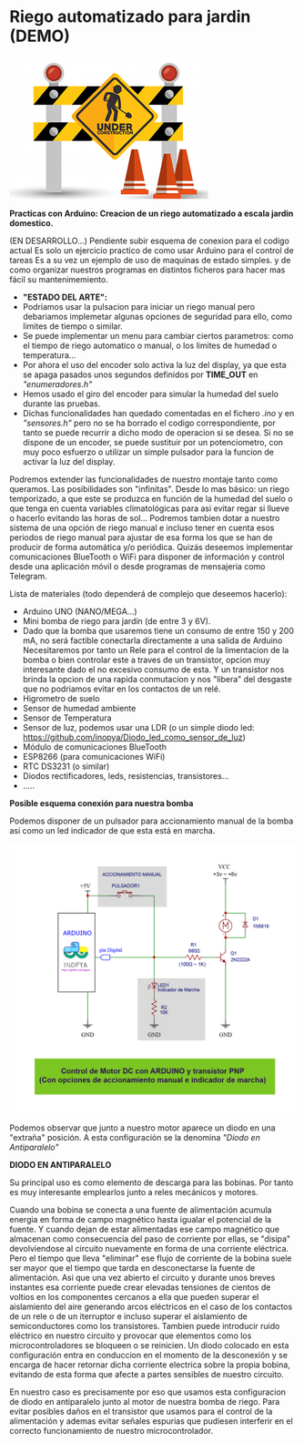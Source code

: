 # Riego automatizado para jardin  (DEMO)

![](./en-construccion.png)

**Practicas con Arduino: Creacion de un riego automatizado a escala jardin domestico.**

(EN DESARROLLO...) Pendiente subir esquema de conexion para el codigo actual
     Es solo un ejercicio practico de como usar Arduino para el control de tareas
     Es a su vez un ejemplo de uso de maquinas de estado simples.
     y de como organizar nuestros programas en distintos ficheros 
     para hacer mas fácil su mantenimemiento.
     
   *  **"ESTADO DEL ARTE":**
   *  Podriamos usar la pulsacion para iniciar un riego manual pero
      debariamos implemetar algunas opciones de seguridad para ello, como limites de tiempo o similar.
   *  Se puede implementar un menu para cambiar ciertos parametros:
      como el tiempo de riego automatico o manual, o los limites de humedad o temperatura...
   *  Por ahora el uso del encoder solo activa la luz del display, 
      ya que esta se apaga pasados unos segundos definidos por **TIME_OUT** en *"enumeradores.h"*
   *  Hemos usado el giro del encoder para simular la humedad del suelo durante las pruebas.
   *  Dichas funcionalidades han quedado comentadas en el fichero *.ino* y en *"sensores.h"* 
      pero no se ha borrado el codigo correspondiente, por tanto se puede recurrir a dicho modo de operacion
      si se desea. Si no se dispone de un encoder, se puede sustituir por un potenciometro, con muy poco esfuerzo
      o utilizar un simple pulsador para la funcion de activar la luz del display.




Podremos extender las funcionalidades de nuestro montaje tanto como queramos.
Las posibilidades son "infinitas". Desde lo mas básico: un riego temporizado, a que este se produzca en función de la humedad del suelo o que tenga en cuenta variables climatológicas para asi evitar regar si llueve o hacerlo evitando las horas de sol...
Podremos tambien dotar a nuestro sistema de una opción de riego manual e incluso tener en cuenta esos periodos de riego manual para ajustar de esa forma los que se han de producir de forma automática y/o periódica.
Quizás deseemos implementar comunicaciones BlueTooth o WiFi para disponer de información y control desde una aplicación móvil o desde programas de mensajeria como Telegram.

Lista de materiales (todo dependerá de complejo que deseemos hacerlo):

- Arduino UNO (NANO/MEGA...)
- Mini bomba de riego para jardín (de entre 3 y 6V).
- Dado que la bomba que usaremos tiene un consumo de entre 150 y 200 mA, no será factible conectarla directamente a una salida de Arduino
  Necesitaremos por tanto un Rele para el control de la limentacion de la bomba o bien controlar este a traves de un transistor, 
  opcion muy interesante dado el no excesivo consumo de esta. Y un transistor nos brinda la opcion de una rapida conmutacion y nos "libera" del desgaste que no podriamos     evitar en los contactos de un relé. 
- Higrometro de suelo
- Sensor de humedad ambiente
- Sensor de Temperatura
- Sensor de luz, podemos usar una LDR (o un simple diodo led: https://github.com/inopya/Diodo_led_como_sensor_de_luz)
- Módulo de comunicaciones BlueTooth
- ESP8266 (para comunicaciones WiFi)
- RTC DS3231 (o similar)
- Diodos rectificadores, leds, resistencias, transistores...
- .....


**Posible esquema conexión para nuestra bomba**

Podemos disponer de un pulsador para accionamiento manual de la bomba asi como un led indicador de que esta está en marcha.

![](./Arduino-Motor_DC-y-transistorPNP.png)


Podemos observar que junto a nuestro motor aparece un diodo en una "extraña" posición.
A esta configuración se la denomina *"Diodo en Antiparalelo"*

**DIODO EN ANTIPARALELO**

Su principal uso es como elemento de descarga para las bobinas.
Por tanto es muy interesante emplearlos junto a reles mecánicos y motores.

Cuando una bobina se conecta a una fuente de alimentación acumula energia en forma de campo magnético hasta igualar el potencial de la fuente.
Y cuando dejan de estar alimentadas ese campo magnético que almacenan como consecuencia del paso de corriente por ellas, se "disipa" devolviendose al circuito nuevamente en forma de una corriente eléctrica.
Pero el tiempo que lleva "eliminar" ese flujo de corriente de la bobina suele ser mayor que el tiempo que tarda en desconectarse la fuente de alimentación.
Asi que una vez abierto el circuito y durante unos breves instantes esa corriente puede crear elevadas tensiones de cientos de voltios en los componentes cercanos a ella que pueden superar el aislamiento del aire generando arcos eléctricos en el caso de los contactos de un rele o de un iterruptor e incluso superar el aislamiento de semiconductores como los transistores.
Tambien puede introducir ruido eléctrico en nuestro circuito y provocar que elementos como los microcontroladores se bloqueen o se reinicien.
Un diodo colocado en esta configuración entra en conduccion en el momento de la desconexión y se encarga de hacer retornar dicha corriente electrica sobre la propia bobina, evitando de esta forma que afecte a partes sensibles de nuestro circuito.

En nuestro caso es precisamente por eso que usamos esta configuracion de diodo en antiparalelo junto al motor de nuestra bomba de riego. Para evitar posibles daños en el transistor que usamos para el control de la alimentación y ademas evitar señales espurias que pudiesen interferir en el correcto funcionamiento de nuestro microcontrolador.


